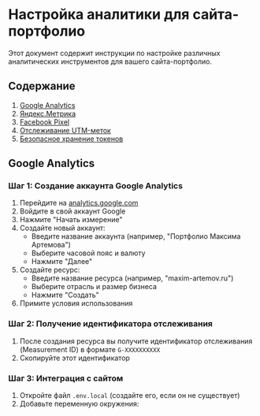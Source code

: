 # Настройка аналитики для сайта-портфолио

Этот документ содержит инструкции по настройке различных аналитических инструментов для вашего сайта-портфолио.

## Содержание

1. [Google Analytics](#google-analytics)
2. [Яндекс.Метрика](#яндексметрика)
3. [Facebook Pixel](#facebook-pixel)
4. [Отслеживание UTM-меток](#отслеживание-utm-меток)
5. [Безопасное хранение токенов](#безопасное-хранение-токенов)

## Google Analytics

### Шаг 1: Создание аккаунта Google Analytics

1. Перейдите на [analytics.google.com](https://analytics.google.com/)
2. Войдите в свой аккаунт Google
3. Нажмите "Начать измерение"
4. Создайте новый аккаунт:
   - Введите название аккаунта (например, "Портфолио Максима Артемова")
   - Выберите часовой пояс и валюту
   - Нажмите "Далее"
5. Создайте ресурс:
   - Введите название ресурса (например, "maxim-artemov.ru")
   - Выберите отрасль и размер бизнеса
   - Нажмите "Создать"
6. Примите условия использования

### Шаг 2: Получение идентификатора отслеживания

1. После создания ресурса вы получите идентификатор отслеживания (Measurement ID) в формате `G-XXXXXXXXXX`
2. Скопируйте этот идентификатор

### Шаг 3: Интеграция с сайтом

1. Откройте файл `.env.local` (создайте его, если он не существует)
2. Добавьте переменную окружения:

